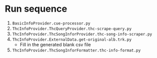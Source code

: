 # Run sequence

1. `BasicInfoProvider.cue-processor.py`
2. `ThcInfoProvider.ThcQueryProvider.thc-scrape-query.py`
3. `ThcInfoProvider.ThcSongInforProvider.thc-song-info-scraper.py`
5. `ThcInfoProvider.ExternalData.get-original-alb.trk.py`
    - Fill in the generated blank csv file
6. `ThcInfoProvider.ThcSongInforFormatter.thc-info-format.py`
